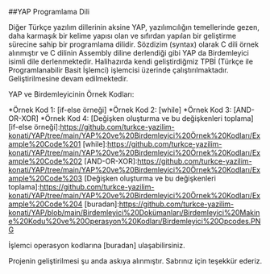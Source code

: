 ##YAP Programlama Dili

Diğer Türkçe yazılım dillerinin aksine YAP, yazılımcılığın temellerinde gezen, daha karmaşık bir kelime yapısı olan ve sıfırdan yapılan bir geliştirme sürecine sahip bir programlama dilidir. Sözdizim (syntax) olarak C dili örnek alınmıştır ve C dilinin Assembly diline derlendiği gibi YAP da Birdemleyici isimli dile derlenmektedir. Halihazırda kendi geliştirdiğmiz TPBİ (Türkçe ile Programlanabilir Basit İşlemci) işlemcisi üzerinde çalıştırılmaktadır. Geliştirilmesine devam edilmektedir.

YAP ve Birdemleyicinin Örnek Kodları:

*Örnek Kod 1: [if-else örneği]
*Örnek Kod 2: [while]
*Örnek Kod 3: [AND-OR-XOR]
*Örnek Kod 4: [Değişken oluşturma ve bu değişkenleri toplama]
[if-else örneği]:<https://github.com/turkce-yazilim-konati/YAP/tree/main/YAP%20ve%20Birdemleyici%20Örnek%20Kodları/Example%20Code%201>
[while]:<https://github.com/turkce-yazilim-konati/YAP/tree/main/YAP%20ve%20Birdemleyici%20Örnek%20Kodları/Example%20Code%202>
[AND-OR-XOR]:<https://github.com/turkce-yazilim-konati/YAP/tree/main/YAP%20ve%20Birdemleyici%20Örnek%20Kodları/Example%20Code%203>
[Değişken oluşturma ve bu değişkenleri toplama]:<https://github.com/turkce-yazilim-konati/YAP/tree/main/YAP%20ve%20Birdemleyici%20Örnek%20Kodları/Example%20Code%204>
[buradan]:<https://github.com/turkce-yazilim-konati/YAP/blob/main/Birdemleyici%20Dokümanları/Birdemleyici%20Makine%20Kodu%20ve%20Operasyon%20Kodları/Birdemleyici%20Opcodes.PNG>

İşlemci operasyon kodlarına [buradan] ulaşabilirsiniz.

Projenin geliştirilmesi şu anda askıya alınmıştır. Sabrınız için teşekkür ederiz.
